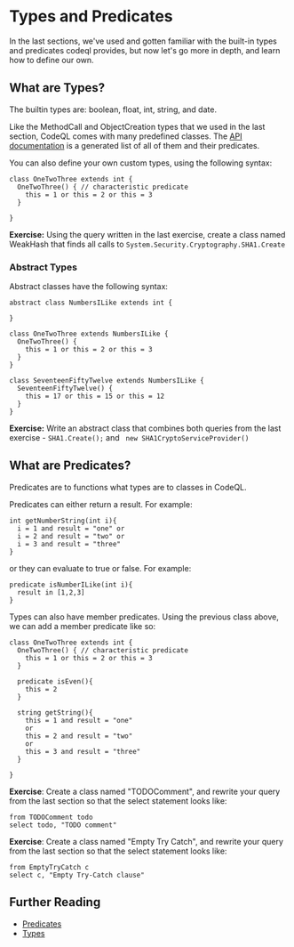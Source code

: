 # Types and Predicates

In the last sections, we've used and gotten familiar with the built-in types and predicates codeql provides, but now let's go more in depth, and learn how to define our own. 

## What are Types? 

The builtin types are: boolean, float, int, string, and date. 

Like the MethodCall and ObjectCreation types that we used in the last section, CodeQL comes with many predefined classes. The [API documentation](https://codeql.github.com/codeql-standard-libraries/csharp/) is a generated list of all of them and their predicates.

You can also define your own custom types, using the following syntax: 

```
class OneTwoThree extends int {
  OneTwoThree() { // characteristic predicate
    this = 1 or this = 2 or this = 3
  }

}
```


**Exercise:** Using the query written in the last exercise, create a class named WeakHash that finds all calls to `System.Security.Cryptography.SHA1.Create`

### Abstract Types
Abstract classes have the following syntax: 

```
abstract class NumbersILike extends int {

}

class OneTwoThree extends NumbersILike {
  OneTwoThree() {
    this = 1 or this = 2 or this = 3
  }
}

class SeventeenFiftyTwelve extends NumbersILike {
  SeventeenFiftyTwelve() {
    this = 17 or this = 15 or this = 12
  }
}

```

**Exercise:** Write an abstract class that combines both queries from the last exercise - `SHA1.Create();` and ` new SHA1CryptoServiceProvider()` 

## What are Predicates?
Predicates are to functions what types are to classes in CodeQL. 

Predicates can either return a result. For example: 

```
int getNumberString(int i){
  i = 1 and result = "one" or 
  i = 2 and result = "two" or 
  i = 3 and result = "three"
}

```

or they can evaluate to true or false. For example:
```
predicate isNumberILike(int i){
  result in [1,2,3]
}

```

Types can also have member predicates. Using the previous class above, we can add a member predicate like so: 

```
class OneTwoThree extends int {
  OneTwoThree() { // characteristic predicate
    this = 1 or this = 2 or this = 3
  }

  predicate isEven(){
    this = 2
  }

  string getString(){
    this = 1 and result = "one" 
    or
    this = 2 and result = "two" 
    or 
    this = 3 and result = "three"
  }

}
```

**Exercise**: Create a class named "TODOComment", and rewrite your query from the last section so that the select statement looks like:

```
from TODOComment todo
select todo, "TODO comment"
```

**Exercise**: Create a class named "Empty Try Catch", and rewrite your query from the last section so that the select statement looks like:

```
from EmptyTryCatch c
select c, "Empty Try-Catch clause"
```


## Further Reading
 - [Predicates](https://codeql.github.com/docs/ql-language-reference/predicates/)
 - [Types](https://codeql.github.com/docs/ql-language-reference/types/)